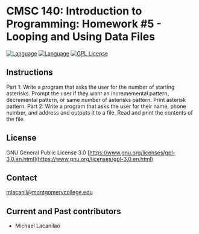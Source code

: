 CMSC 140: Introduction to Programming: Homework #5 - Looping and Using Data Files
====

[![Language](https://img.shields.io/badge/language-C++-red.svg)](https://img.shields.io/badge/language-c++-red.svg)
[![Language](https://img.shields.io/badge/C%2B%2B-11-red.svg)](https://img.shields.io/badge/C%2B%2B-11-red.svg)
[![GPL License](https://img.shields.io/badge/license-GPL-blue.svg)](https://opensource.org/licenses/GPL-3.0/)

Instructions
------------

Part 1: Write a program that asks the user for the number of starting asterisks. Prompt the user if they want an incrememental pattern, decremental pattern, or same number of asterisks pattern. Print asterisk pattern.
Part 2: Write a program that asks the user for their name, phone number, and address and outputs it to a file. Read and print the contents of the file. 

License
-------

GNU General Public License 3.0 [https://www.gnu.org/licenses/gpl-3.0.en.html](https://www.gnu.org/licenses/gpl-3.0.en.html)

Contact
-------

mlacanil@montgomerycollege.edu

Current and Past contributors
-----------------------------

* Michael Lacanilao
